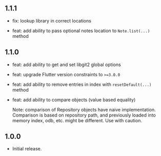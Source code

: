 ## 1.1.1

- fix: lookup library in correct locations

- feat: add ability to pass optional notes location to `Note.list(...)` method

## 1.1.0

- feat: add ability to get and set libgit2 global options

- feat: upgrade Flutter version constraints to `>=3.0.0`

- feat: add ability to remove entries in index with `resetDefault(...)` method

- feat: add ability to compare objects (value based equality)

  Note: comparison of Repository objects have naive implementation. Comparison is based on repository path, and previously loaded into memory index, odb, etc. might be different. Use with caution.

## 1.0.0

- Initial release.

